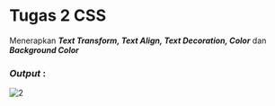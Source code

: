 # Tugas 2 CSS

Menerapkan <b><i>Text Transform, Text Align, Text Decoration, Color</i></b> dan <b><i>Background Color</i></b>

<h3><i>Output </i>:</h3>

![2](https://user-images.githubusercontent.com/92837751/183271568-8e480d36-afea-4b33-926f-a46913371202.jpg)
